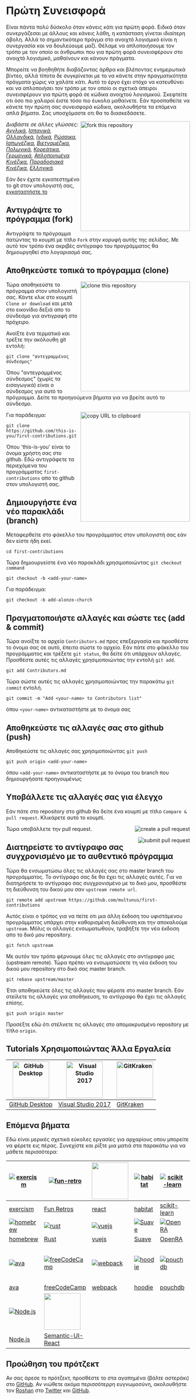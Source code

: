 # Πρώτη Συνεισφορά

Είναι πάντα πολύ δύσκολο όταν κάνεις κάτι για πρώτη φορά. Ειδικά όταν συνεργάζεσαι με άλλους και κάνεις λάθη, η κατάσταση γίνεται ιδιαίτερη άβολη. Αλλά το σημαντικότερο πράγμα στο ανοιχτό λογισμικό είναι η συνεργασία και να δουλεύουμε μαζί. Θέλαμε να απλοποιήσουμε τον τρόπο με τον οποίο οι άνθρωποι που για πρώτη φορά συνεισφέρουν στο ανοιχτό λογισμικό, μαθαίνουν και κάνουν πράγματα.

Μπορείτε να βοηθηθήτε διαβάζοντας άρθρα και βλέποντας ενημερωτικά βίντεο, αλλά τίποτα δε συγκρίνεται με το να κάνετε στην πραγματικότητα πράγματα χώρις να χαλάτε κάτι. Αυτό το έργο έχει στόχο να κατευθύνει και να απλοποιήσει τον τρόπο με τον οποίο οι σχετικά άπειροι συνεισφέρουν για πρώτη φορά σε κώδικα ανοιχτού λογισμικού. Σκεφτείτε οτι όσο πιο χαλαροί έιστε τόσο πιο έυκολα μαθαίνετε. Εάν προσπαθείτε να κάνετε την πρώτη σας συνεισφορά κώδικα, ακολουθήστε τα επόμενα απλά βήματα. Σας υποσχόμαστε οτι θα το διασκεδάσετε.

<img align="right" width="300" src="../assets/fork.png" alt="fork this repository" />

_Διαβάστε σε άλλες γλώσσες: [Αγγλικά](../README.md), [Ισπανικά](README.es.md), [Ολλανδικά](README.nl.md), [Ινδικά](README.hi.md), [Ρώσσικα](README.ru.md), [Ιαπωνέζικα](README.ja.md), [Βιετναμέζικα](README.vn.md), [Πολωνικά](README.pl.md), [Κορεάτικα](README.ko.md), [Γερμανικά](README.de.md), [Απλοποιημένα Κινέζικα](README.chs.md), [Παραδοσιακά Κινέζικα](README.cht.md), [Ελληνικά](README.gr.md)._

Εάν δεν έχετε εγκατεστημένο το git στον υπολογιστή σας, [εγκαταστήστε το](https://help.github.com/articles/set-up-git/)

## Αντιγράψτε το πρόγραμμα (fork)

Αντιγράψτε το πρόγραμμα πατώντας το κουμπί με τίτλο `Fork` στην κορυφή αυτής της σελίδας. Με αυτό τον τρόπο ένα ακριβές αντίγραφο του προγράμματος θα δημιουργηθεί στο λογαριασμό σας.

## Αποθηκεύστε τοπικά το πρόγραμμα (clone)

<img align="right" width="300" src="../assets/clone.png" alt="clone this repository" />

Τώρα αποθηκεύστε το πρόγραμμα στον υπολογιστή σας. Κάντε κλικ στο κουμπί `Clone or download` και μετά στο εικονίδιο δεξιά απο το σύνδεσμο για αντιγραφή στο πρόχειρο.

Ανοίξτε ένα τερματικό και τρέξτε την ακόλουθη git εντολή:

```
git clone "αντεγραμμένος σύνδεσμος"
```

Όπου "αντεγραμμένος σύνδεσμος" (χωρίς τα εισαγωγικά) είναι ο σύνδεσμος για αυτό το πρόγραμμα. Δείτε τα προηγούμενα βήματα για να βρείτε αυτό το σύνδεσμο.

<img align="right" width="300" src="../assets/copy-to-clipboard.png" alt="copy URL to clipboard" />

Για παράδειγμα:

```
git clone https://github.com/this-is-you/first-contributions.git
```

Όπου 'this-is-you' είναι το όνομα χρήστη σας στο github. Εδώ αντιγράφετε τα περιεχόμενα του προγράμματος `first-contributions` απο το github στον υπολογιστή σας.

## Δημιουργήστε ένα νέο παρακλάδι (branch)

Μεταφερθείτε στο φάκελλο του προγράμματος στον υπολογιστή σας εάν δεν είστε ήδη εκεί.

```
cd first-contributions
```

Τώρα δημιουργείστε ένα νέο παρακλάδι χρησιμοποιώντας `git checkout command`

```
git checkout -b <add-your-name>
```

Για παράδειγμα:

```
git checkout -b add-alonzo-church
```

## Πραγματοποιήστε αλλαγές και σώστε τες (add & commit)

Τώρα ανοίξτε το αρχείο `Contributors.md` προς επεξεργασία και προσθέστε το όνομα σας σε αυτό, έπειτα σώστε το αρχείο. Εάν πάτε στο φάκελλο του προγράμματος και τρέξετε `git status`, θα δείτε ότι υπάρχουν αλλαγές. Προσθέστε αυτές τις αλλαγές χρησιμοποιώντας την εντολή `git add`.

```
git add Contributors.md
```

Τώρα σώστε αυτές τις αλλαγές χρησιμοποιώντας την παρακάτω `git commit` εντολή.

```
git commit -m "Add <your-name> to Contributors list"
```

όπου `<your-name>` αντικαταστήστε με το όνομα σας

## Αποθηκεύστε τις αλλαγές σας στο github (push)

Αποθηκεύστε τις αλλαγές σας χρησιμοποιώντας `git push`

```
git push origin <add-your-name>
```

όπου `<add-your-name>` αντικαταστήστε με το όνομα του branch που δημιουργήσατε προηγουμένως

## Υποβάλλετε τις αλλαγές σας για έλεγχο

Εάν πάτε στο repository στο github θα δείτε ένα κουμπί με τίτλο `Compare & pull request`. Κλικάρετε αυτό το κουμπί.

<img style="float: right;" src="../assets/compare-and-pull.png" alt="create a pull request" />

Τώρα υποβάλλετε την pull request.

<img style="float: right;" src="../assets/submit-pull.png" alt="submit pull request" />

## Διατηρείστε το αντίγραφο σας συγχρονισμένο με το αυθεντικό πρόγραμμα

Τώρα θα ενσωματώσω όλες τις αλλαγές σας στο master branch του προγράμματος. Το αντίγραφο σας δε θα έχει τις αλλαγές αυτές. Για να διατηρήσετε το αντίγραφο σας συγχρονισμένο με το δικό μου, προσθέστε τη διεύθυνση του δικού μου σαν `upstream remote url`.

```
git remote add upstream https://github.com/multunus/first-contributions
```

Αυτός είναι ο τρόπος για να πείτε οτι μια άλλη έκδοση του υφιστάμενου προγράμματος υπάρχει στην καθορισμένη διεύθυνση και την αποκαλούμε `upstream`. Μόλις οι αλλαγές ενσωματωθούν, τραβήξτε την νέα έκδοση απο το δικό μου repository.

```
git fetch upstream
```

Με αυτόν τον τρόπο φέρνουμε όλες τις αλλαγές στο αντίγραφο μας (upstream remote). Τώρα πρέπει να ενσωματώσετε τη νέα έκδοση του δικού μου repository στο δικό σας master branch.

```
git rebase upstream/master
```

Έτσι αποθηκεύετε όλες τις αλλαγές που φέρατε στο master branch. Εάν στείλετε τις αλλαγές για αποθήκευση, το αντίγραφο θα έχει τις αλλαγές επίσης.

```
git push origin master
```

Προσέξτε εδώ ότι στέλνετε τις αλλαγές στο απομακρυσμένο repository με τίτλο `origin`.

## Tutorials Χρησιμοποιώντας Άλλα Εργαλεία

| <a href="github-desktop-tutorial.md"><img alt="GitHub Desktop" src="https://desktop.github.com/images/desktop-icon.svg" width="100"></a> | <a href="github-windows-vs2017-tutorial.md"><img alt="Visual Studio 2017" src="https://www.microsoft.com/net/images/vslogo.png" width="100"></a> | <a href="gitkraken-tutorial.md"><img alt="GitKraken" src="/assets/gk-icon.png" width="100"></a> |
| ---------------------------------------------------------------------------------------------------------------------------------------- | ------------------------------------------------------------------------------------------------------------------------------------------------ | ----------------------------------------------------------------------------------------------- |
| [GitHub Desktop](../github-desktop-tutorial.md)                                                                                          | [Visual Studio 2017](../github-windows-vs2017-tutorial.md)                                                                                       | [GitKraken](../gitkraken-tutorial.md)                                                           |

## Επόμενα βήματα

Εδώ είναι μερικές σχετικά εύκολες εργασίες για αρχαρίους οπου μπορείτε να φέρετε εις πέρας. Συνεχίστε και ρίξτε μια ματιά στα παρακάτω για να μάθετε περισσότερα:

| [![exercism](https://avatars2.githubusercontent.com/u/5624255?v=3&s=100)](https://github.com/exercism/exercism.io/issues?q=is%3Aopen+is%3Aissue+label%3A%22good+first+patch%22) | [![fun-retro](https://avatars3.githubusercontent.com/u/15913975?v=3&s=100)](https://github.com/funretro/distributed/issues?q=is%3Aopen+is%3Aissue+label%3Abeginner-friendly)                                                    | [<img width="100" src="https://cdn.worldvectorlogo.com/logos/react.svg">](https://github.com/facebook/react/issues?q=is%3Aopen+is%3Aissue+label%3A%22good+first+bug%22)                       | [![habitat](https://avatars1.githubusercontent.com/u/18171698?v=3&s=100)](https://github.com/habitat-sh/habitat/issues?q=is%3Aopen+is%3Aissue+label%3AEasy)         | [![scikit-learn](https://avatars0.githubusercontent.com/u/365630?v=3&s=100)](https://github.com/scikit-learn/scikit-learn/issues?q=is%3Aopen+is%3Aissue+label%3AEasy)      | [<img width="100" src="https://camo.githubusercontent.com/0f302c808c8457f6460913e33aed3478124612c2/687474703a2f2f6c65696e696e67656e2e6f72672f696d672f6c65696e696e67656e2e6a7067">](https://github.com/technomancy/leiningen/issues?q=is%3Aopen+is%3Aissue+label%3ANewbie) | [<img width="100" src="https://images.plot.ly/plotly-documentation/thumbnail/numpy-logo.jpg">](https://github.com/numpy/numpy/issues?q=is%3Aopen+is%3Aissue+label%3A%22Easy+Fix%22)          | [![elasticsearch](https://avatars2.githubusercontent.com/u/6764390?v=3&s=100)](https://github.com/elastic/elasticsearch/issues?q=is%3Aopen+is%3Aissue+label%3A%22low+hanging+fruit%22) |
| ------------------------------------------------------------------------------------------------------------------------------------------------------------------------------- | ------------------------------------------------------------------------------------------------------------------------------------------------------------------------------------------------------------------------------- | --------------------------------------------------------------------------------------------------------------------------------------------------------------------------------------------- | ------------------------------------------------------------------------------------------------------------------------------------------------------------------- | -------------------------------------------------------------------------------------------------------------------------------------------------------------------------- | ------------------------------------------------------------------------------------------------------------------------------------------------------------------------------------------------------------------------------------------------------------------------- | -------------------------------------------------------------------------------------------------------------------------------------------------------------------------------------------- | -------------------------------------------------------------------------------------------------------------------------------------------------------------------------------------- |
| [exercism](https://github.com/exercism/exercism.io/issues?q=is%3Aopen+is%3Aissue+label%3A%22good+first+patch%22)                                                                | [Fun Retros](https://github.com/funretro/distributed/issues?q=is%3Aopen+is%3Aissue+label%3Abeginner-friendly)                                                                                                                   | [react](https://github.com/facebook/react/issues?q=is%3Aopen+is%3Aissue+label%3A%22good+first+bug%22)                                                                                         | [habitat](https://github.com/habitat-sh/habitat/issues?q=is%3Aopen+is%3Aissue+label%3AEasy)                                                                         | [scikit-learn](https://github.com/scikit-learn/scikit-learn/issues?q=is%3Aopen+is%3Aissue+label%3AEasy)                                                                    | [Leiningen](https://github.com/technomancy/leiningen/issues?q=is%3Aopen+is%3Aissue+label%3ANewbie)                                                                                                                                                                        | [numpy](https://github.com/numpy/numpy/issues?q=is%3Aopen+is%3Aissue+label%3A%22Easy+Fix%22)                                                                                                 | [elasticsearch](https://github.com/elastic/elasticsearch/issues?q=is%3Aopen+is%3Aissue+label%3A%22low+hanging+fruit%22)                                                                |
| [![homebrew](https://avatars2.githubusercontent.com/u/1503512?v=3&s=100)](https://github.com/Homebrew/brew/issues?q=is%3Aopen+is%3Aissue+label%3A%22help+wanted%22)             | [![rust](https://avatars1.githubusercontent.com/u/5430905?v=3&s=100)](https://github.com/rust-lang/rust/issues?q=is%3Aopen+is%3Aissue+label%3AE-easy)                                                                           | [![vuejs](https://avatars1.githubusercontent.com/u/6128107?v=3&s=100)](https://github.com/vuejs/vue/issues?q=is%3Aopen+is%3Aissue+label%3A%22contribution+welcome%22)                         | [![Suave](https://avatars2.githubusercontent.com/u/5822862?v=3&s=100)](https://github.com/SuaveIO/suave/issues?q=is%3Aopen+is%3Aissue+label%3Ahardness-easy)        | [![OpenRA](https://avatars3.githubusercontent.com/u/409046?v=3&s=100)](https://github.com/OpenRA/OpenRA/issues?q=is%3Aopen+is%3Aissue+label%3AEasy)                        | [![PowerShell](https://avatars0.githubusercontent.com/u/11524380?v=3&s=100)](https://github.com/powershell/powershell/issues?q=is%3Aopen+is%3Aissue+label%3AUp-for-Grabs)                                                                                                 | [![coala](https://avatars2.githubusercontent.com/u/10620750?v=3&s=100)](https://github.com/coala/coala/issues?q=is%3Aopen+is%3Aissue+label%3Adifficulty%2Flow+label%3Adifficulty%2Fnewcomer) | [![moment](https://avatars2.githubusercontent.com/u/4129662?v=3&s=100)](https://github.com/moment/moment/issues?q=is%3Aopen+is%3Aissue+label%3AUp-For-Grabs)                           |
| [homebrew](https://github.com/Homebrew/brew/issues?q=is%3Aopen+is%3Aissue+label%3A%22help+wanted%22)                                                                            | [Rust](https://github.com/rust-lang/rust/issues?q=is%3Aopen+is%3Aissue+label%3AE-easy)                                                                                                                                          | [vuejs](https://github.com/vuejs/vue/issues?q=is%3Aopen+is%3Aissue+label%3A%22contribution+welcome%22)                                                                                        | [Suave](https://github.com/SuaveIO/suave/issues?q=is%3Aopen+is%3Aissue+label%3Ahardness-easy)                                                                       | [OpenRA](https://github.com/OpenRA/OpenRA/issues?q=is%3Aopen+is%3Aissue+label%3AEasy)                                                                                      | [PowerShell](https://github.com/powershell/powershell/issues?q=is%3Aopen+is%3Aissue+label%3AUp-for-Grabs)                                                                                                                                                                 | [coala](https://github.com/coala/coala/issues?q=is%3Aopen+is%3Aissue+label%3Adifficulty%2Flow+label%3Adifficulty%2Fnewcomer)                                                                 | [moment](https://github.com/moment/moment/issues?q=is%3Aopen+is%3Aissue+label%3AUp-For-Grabs)                                                                                          |
| [![ava](https://avatars0.githubusercontent.com/u/8527916?v=3&s=100)](https://github.com/avajs/ava/issues?q=is%3Aopen+is%3Aissue+label%3A%22good+for+beginner%22)                | [![freeCodeCamp](https://avatars0.githubusercontent.com/u/9892522?v=3&s=100)](https://github.com/freeCodeCamp/freeCodeCamp/issues?q=is%3Aopen+is%3Aissue+label%3Afirst-timers-only)                                             | [![webpack](https://avatars3.githubusercontent.com/u/2105791?v=3&s=100)](https://github.com/webpack/webpack/issues?q=is%3Aopen+is%3Aissue+label%3A%22D1%3A+Easy+%28Contrib.+Difficulty%29%22) | [![hoodie](https://avatars1.githubusercontent.com/u/1888826?v=3&s=100)](https://github.com/hoodiehq/hoodie/issues?q=is%3Aopen+is%3Aissue+label%3Afirst-timers-only) | [![pouchdb](https://avatars3.githubusercontent.com/u/3406112?v=3&s=100)](https://github.com/pouchdb/pouchdb/issues?q=is%3Aopen+is%3Aissue+label%3A%22first+timers+only%22) | [![neovim](https://avatars0.githubusercontent.com/u/6471485?v=3&s=100)](https://github.com/neovim/neovim/issues?q=is%3Aopen+is%3Aissue+label%3Aentry-level)                                                                                                               | [![babel](https://avatars2.githubusercontent.com/u/9637642?v=3&s=100)](https://github.com/babel/babel/issues?q=is%3Aopen+is%3Aissue+label%3Abeginner-friendly)                               | [<img width="100" src="https://github.com/adobe/brackets/blob/gh-pages/images/brackets_128.png?raw=true">](https://github.com/adobe/brackets/labels/Starter%20bug)                     |
| [ava](https://github.com/avajs/ava/issues?q=is%3Aopen+is%3Aissue+label%3A%22good+for+beginner%22)                                                                               | [freeCodeCamp](https://github.com/freeCodeCamp/freeCodeCamp/issues?q=is%3Aopen+is%3Aissue+label%3Afirst-timers-only)                                                                                                            | [webpack](https://github.com/webpack/webpack/issues?q=is%3Aopen+is%3Aissue+label%3A%22D1%3A+Easy+%28Contrib.+Difficulty%29%22)                                                                | [hoodie](https://github.com/hoodiehq/hoodie/issues?q=is%3Aopen+is%3Aissue+label%3Afirst-timers-only)                                                                | [pouchdb](https://github.com/pouchdb/pouchdb/issues?q=is%3Aopen+is%3Aissue+label%3A%22first+timers+only%22)                                                                | [neovim](https://github.com/neovim/neovim/issues?q=is%3Aopen+is%3Aissue+label%3Aentry-level)                                                                                                                                                                              | [babel](https://github.com/babel/babel/issues?q=is%3Aopen+is%3Aissue+label%3Abeginner-friendly)                                                                                              | [brackets](https://github.com/adobe/brackets/labels/Starter%20bug)                                                                                                                     |
| [![Node.js](https://avatars1.githubusercontent.com/u/9950313?v=3&s=100)](https://github.com/nodejs/node/issues?q=is%3Aissue+is%3Aopen+label%3A%22good+first+contribution%22)    | [<img width="100" src="https://github.com/Semantic-Org/Semantic-UI-React/raw/master/docs/app/logo.png">](https://github.com/Semantic-Org/Semantic-UI-React/issues?q=is%3Aissue+is%3Aopen+label%3A%22good+first+contribution%22) |
| [Node.js](https://github.com/nodejs/node/issues?q=is%3Aissue+is%3Aopen+label%3A%22good+first+contribution%22)                                                                   | [Semantic-UI-React](https://github.com/Semantic-Org/Semantic-UI-React/issues?q=is%3Aissue+is%3Aopen+label%3A%22good+first+contribution%22)                                                                                      |

## Προώθηση του πρότζεκτ

Αν σας άρεσε το πρότζεκτ, προσθέστε το στα αγαπημένα (βάλτε αστεράκι) στο [GitHub](https://github.com/Roshanjossey/first-contributions).
Αν νιώθετε ακόμα περισσότερρη ευγνωμοσύνη, ακολουθήστε τον [Roshan](https://roshanjossey.github.io/) στο [Twitter](https://twitter.com/sudo__bangbang) και [GitHub](https://github.com/roshanjossey).
